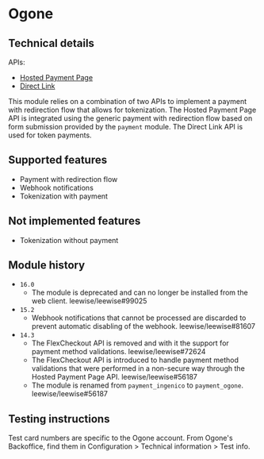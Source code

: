 # Ogone

## Technical details

APIs:

- [Hosted Payment Page](https://support.legacy.worldline-solutions.com/integration-solutions/integrations/hosted-payment-page?com.dotmarketing.htmlpage.language=1&skiprules=true&com.dotmarketing.htmlpage.language=1&skiprules=true)
- [Direct Link](https://support.legacy.worldline-solutions.com/integration-solutions/integrations/directlink?com.dotmarketing.htmlpage.language=1&skiprules=true&com.dotmarketing.htmlpage.language=1&skiprules=true)

This module relies on a combination of two APIs to implement a payment with redirection flow that
allows for tokenization. The Hosted Payment Page API is integrated using the generic payment with
redirection flow based on form submission provided by the `payment` module. The Direct Link API
is used for token payments.

## Supported features

- Payment with redirection flow
- Webhook notifications
- Tokenization with payment

## Not implemented features

- Tokenization without payment

## Module history

- `16.0`
  - The module is deprecated and can no longer be installed from the web client. leewise/leewise#99025
- `15.2`
  - Webhook notifications that cannot be processed are discarded to prevent automatic disabling of
    the webhook. leewise/leewise#81607
- `14.3`
  - The FlexCheckout API is removed and with it the support for payment method validations.
    leewise/leewise#72624
  - The FlexCheckout API is introduced to handle payment method validations that were performed in
    a non-secure way through the Hosted Payment Page API. leewise/leewise#56187
  - The module is renamed from `payment_ingenico` to `payment_ogone`. leewise/leewise#56187

## Testing instructions

Test card numbers are specific to the Ogone account. From Ogone's Backoffice, find them in
Configuration > Technical information > Test info.
